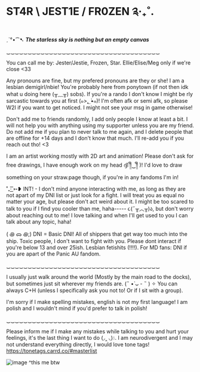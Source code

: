 # ST4R \ JEST1E / FR0ZEN ༉‧₊˚.

ˏˋ°•⁀➷ ***The starless sky is nothing but an empty canvas***

‿‿‿‿‿‿‿‿‿‿‿‿‿‿‿‿‿‿‿‿‿‿‿‿‿‿‿‿‿‿‿‿‿‿‿‿

You can call me by: Jester/Jestie, Frozen, Star. Ellie/Elise/Meg only if we're close <33

Any pronouns are fine, but my prefered pronouns are they or she! I am a lesbian demigirl/nbie! You're probably here from ponytown (if not then idk what u doing here (╥﹏╥) sobs). If you're a rando I don't know I might be rly sarcastic towards you at first (๑>؂•̀๑)! I'm often afk or semi afk, so please W2I if you want to get noticed. I might not see your msg in game otherwise! 

Don't add me to friends randomly, I add only people I know at least a bit. I will not help you with anything using my supporter unless you are my friend. Do not add me if you plan to never talk to me again, and I delete people that are offline for +14 days and I don't know that much. I'll re-add you if you reach out tho! <3

I am an artist working mostly with 2D art and animation! Please don't ask for free drawings, I have enough work on my head ദ്ദി ༎ຶ‿༎ຶ )! I'd love to draw something on your straw.page though, if you're in any fandoms I'm in!

˚₊· ͟͟͞͞➳❥ INT! - I don't mind anyone interacting with me, as long as they are not apart of my DNI list or just look for a fight. I will treat you as equal no matter your age, but please don't act weird about it. I might be too scared to talk to you if I find you cooler than me, haha----- ૮(˶╥︿╥)ა, but don't worry about reaching out to me! I love talking and when I'll get used to you I can talk about any topic, haha!

( ꩜ ᯅ ꩜;)⁭ ⁭DNI = Basic DNI! All of shippers that get way too much into the ship. Toxic people, I don't want to fight with you. Please dont interact if you're below 13 and over 25ish. Lesbian fetishits (!!!!). For MD fans: DNI if you are apart of the Panic AU fandom.

‿‿‿‿‿‿‿‿‿‿‿‿‿‿‿‿‿‿‿‿‿‿‿‿‿‿‿‿‿‿‿‿‿‿‿‿

I usually just walk around the world (Mostly by the main road to the docks), but sometimes just sit wherever my friends are. (˵ •̀ ᴗ - ˵ ) ✧ You can always C+H (unless I specifically ask you not to! Or if I sit with a group).

I'm sorry if I make spelling mistakes, english is not my first language! I am polish and I wouldn't mind if you'd prefer to talk in polish!

‿‿‿‿‿‿‿‿‿‿‿‿‿‿‿‿‿‿‿‿‿‿‿‿‿‿‿‿‿‿‿‿‿‿‿‿

Please inform me if I make any mistakes while talking to you and hurt your feelings, it's the last thing I want to do (◞‸ ◟)💧. I am neurodivergent and I may not understand everything directly, I would love tone tags! https://tonetags.carrd.co/#masterlist

![image](https://github.com/user-attachments/assets/c8011e8e-7625-4600-bd17-b21469ae27a1)
^this me btw
